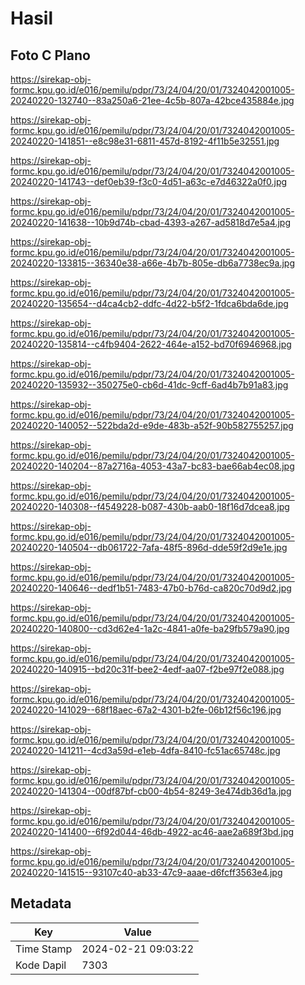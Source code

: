 # Hasil

## Foto C Plano

https://sirekap-obj-formc.kpu.go.id/e016/pemilu/pdpr/73/24/04/20/01/7324042001005-20240220-132740--83a250a6-21ee-4c5b-807a-42bce435884e.jpg

https://sirekap-obj-formc.kpu.go.id/e016/pemilu/pdpr/73/24/04/20/01/7324042001005-20240220-141851--e8c98e31-6811-457d-8192-4f11b5e32551.jpg

https://sirekap-obj-formc.kpu.go.id/e016/pemilu/pdpr/73/24/04/20/01/7324042001005-20240220-141743--def0eb39-f3c0-4d51-a63c-e7d46322a0f0.jpg

https://sirekap-obj-formc.kpu.go.id/e016/pemilu/pdpr/73/24/04/20/01/7324042001005-20240220-141638--10b9d74b-cbad-4393-a267-ad5818d7e5a4.jpg

https://sirekap-obj-formc.kpu.go.id/e016/pemilu/pdpr/73/24/04/20/01/7324042001005-20240220-133815--36340e38-a66e-4b7b-805e-db6a7738ec9a.jpg

https://sirekap-obj-formc.kpu.go.id/e016/pemilu/pdpr/73/24/04/20/01/7324042001005-20240220-135654--d4ca4cb2-ddfc-4d22-b5f2-1fdca6bda6de.jpg

https://sirekap-obj-formc.kpu.go.id/e016/pemilu/pdpr/73/24/04/20/01/7324042001005-20240220-135814--c4fb9404-2622-464e-a152-bd70f6946968.jpg

https://sirekap-obj-formc.kpu.go.id/e016/pemilu/pdpr/73/24/04/20/01/7324042001005-20240220-135932--350275e0-cb6d-41dc-9cff-6ad4b7b91a83.jpg

https://sirekap-obj-formc.kpu.go.id/e016/pemilu/pdpr/73/24/04/20/01/7324042001005-20240220-140052--522bda2d-e9de-483b-a52f-90b582755257.jpg

https://sirekap-obj-formc.kpu.go.id/e016/pemilu/pdpr/73/24/04/20/01/7324042001005-20240220-140204--87a2716a-4053-43a7-bc83-bae66ab4ec08.jpg

https://sirekap-obj-formc.kpu.go.id/e016/pemilu/pdpr/73/24/04/20/01/7324042001005-20240220-140308--f4549228-b087-430b-aab0-18f16d7dcea8.jpg

https://sirekap-obj-formc.kpu.go.id/e016/pemilu/pdpr/73/24/04/20/01/7324042001005-20240220-140504--db061722-7afa-48f5-896d-dde59f2d9e1e.jpg

https://sirekap-obj-formc.kpu.go.id/e016/pemilu/pdpr/73/24/04/20/01/7324042001005-20240220-140646--dedf1b51-7483-47b0-b76d-ca820c70d9d2.jpg

https://sirekap-obj-formc.kpu.go.id/e016/pemilu/pdpr/73/24/04/20/01/7324042001005-20240220-140800--cd3d62e4-1a2c-4841-a0fe-ba29fb579a90.jpg

https://sirekap-obj-formc.kpu.go.id/e016/pemilu/pdpr/73/24/04/20/01/7324042001005-20240220-140915--bd20c31f-bee2-4edf-aa07-f2be97f2e088.jpg

https://sirekap-obj-formc.kpu.go.id/e016/pemilu/pdpr/73/24/04/20/01/7324042001005-20240220-141029--68f18aec-67a2-4301-b2fe-06b12f56c196.jpg

https://sirekap-obj-formc.kpu.go.id/e016/pemilu/pdpr/73/24/04/20/01/7324042001005-20240220-141211--4cd3a59d-e1eb-4dfa-8410-fc51ac65748c.jpg

https://sirekap-obj-formc.kpu.go.id/e016/pemilu/pdpr/73/24/04/20/01/7324042001005-20240220-141304--00df87bf-cb00-4b54-8249-3e474db36d1a.jpg

https://sirekap-obj-formc.kpu.go.id/e016/pemilu/pdpr/73/24/04/20/01/7324042001005-20240220-141400--6f92d044-46db-4922-ac46-aae2a689f3bd.jpg

https://sirekap-obj-formc.kpu.go.id/e016/pemilu/pdpr/73/24/04/20/01/7324042001005-20240220-141515--93107c40-ab33-47c9-aaae-d6fcff3563e4.jpg


## Metadata

| Key        | Value               |
| ---------- | ------------------- |
| Time Stamp | 2024-02-21 09:03:22 |
| Kode Dapil | 7303                |




